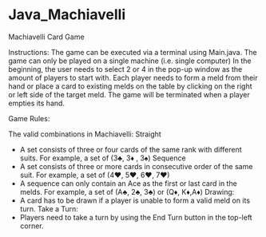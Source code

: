 # Java_Machiavelli
Machiavelli Card Game

Instructions:
The game can be executed via a terminal using Main.java. The game can only be played on a single machine (i.e. single computer)
In the beginning, the user needs to select 2 or 4 in the pop-up window as the amount of players to start with.
Each player needs to form a meld from their hand or place a card to existing melds on the table by clicking on the right or left side of the target meld.
The game will be terminated when a player empties its hand.

Game Rules:

The valid combinations in Machiavelli:
Straight
  - A set consists of three or four cards of the same rank with different suits. For example, a set of (3♣, 3♦ , 3♠)
Sequence
  - A set consists of three or more cards in consecutive order of the same suit. For example, a set of (4♥, 5♥, 6♥, 7♥)
  - A sequence can only contain an Ace as the first or last card in the melds. For example, a set of (A♣, 2♣, 3♣) or (Q♦, K♦,A♦)
Drawing:
  - A card has to be drawn if a player is unable to form a valid meld on its turn.
Take a Turn:
  - Players need to take a turn by using the End Turn button in the top-left corner. 
